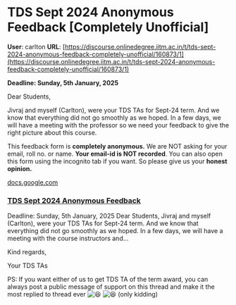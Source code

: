 # TDS Sept 2024 Anonymous Feedback [Completely Unofficial]

**User**: carlton
**URL**: [https://discourse.onlinedegree.iitm.ac.in/t/tds-sept-2024-anonymous-feedback-completely-unofficial/160873/1](https://discourse.onlinedegree.iitm.ac.in/t/tds-sept-2024-anonymous-feedback-completely-unofficial/160873/1)

**Deadline: Sunday, 5th January, 2025**

Dear Students,

Jivraj and myself (Carlton), were your TDS TAs for Sept-24 term. And we know that everything did not go smoothly as we hoped. In a few days, we will have a meeting with the professor so we need your feedback to give the right picture about this course.

This feedback form is **completely anonymous.** We are NOT asking for your email, roll no. or name. **Your email-id is NOT recorded**. You can also open this form using the incognito tab if you want. So please give us your **honest opinion.**

[docs.google.com](https://docs.google.com/forms/d/e/1FAIpQLSdNZC2hMMpMLB7eFDCij_FXKM5H5xmqRnsY4mB4YKAulHKR7Q/viewform)

### [TDS Sept 2024 Anonymous Feedback](https://docs.google.com/forms/d/e/1FAIpQLSdNZC2hMMpMLB7eFDCij_FXKM5H5xmqRnsY4mB4YKAulHKR7Q/viewform)

Deadline: Sunday, 5th January, 2025
Dear Students,
Jivraj and myself (Carlton), were your TDS TAs for Sept-24 term. And we know that everything did not go smoothly as we hoped. In a few days, we will have a meeting with the course instructors and...

Kind regards,

Your TDS TAs

PS: If you want either of us to get TDS TA of the term award, you can always post a public message of support on this thread and make it the most replied to thread ever ![:laughing:](https://emoji.discourse-cdn.com/google/laughing.png?v=12 ":laughing:") ![:laughing:](https://emoji.discourse-cdn.com/google/laughing.png?v=12 ":laughing:") (only kidding)
